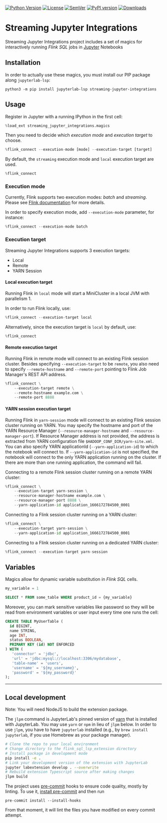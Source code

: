 [![Python Version](https://img.shields.io/badge/python-3.8-blue.svg)](https://github.com/getindata/streaming_jupyter_integrations)
[![License](https://img.shields.io/badge/license-Apache%202.0-blue.svg)](https://opensource.org/licenses/Apache-2.0)
[![SemVer](https://img.shields.io/badge/semver-2.0.0-green)](https://semver.org/)
[![PyPI version](https://badge.fury.io/py/streaming-jupyter-integrations.svg)](https://pypi.org/project/streaming-jupyter-integrations/)
[![Downloads](https://pepy.tech/badge/streaming_jupyter_integrations)](https://pepy.tech/badge/streaming_jupyter_integrations)

# Streaming Jupyter Integrations

Streaming Jupyter Integrations project includes a set of magics for interactively running _Flink SQL_  jobs in [Jupyter](https://jupyter.org/) Notebooks

## Installation

In order to actually use these magics, you must install our PIP package along `jupyterlab-lsp`:

```shell
python3 -m pip install jupyterlab-lsp streaming-jupyter-integrations
```

## Usage

Register in Jupyter with a running IPython in the first cell:

```python
%load_ext streaming_jupyter_integrations.magics
```

Then you need to decide which _execution mode_ and _execution target_ to choose.

```python
%flink_connect --execution-mode [mode] --execution-target [target]
```

By default, the `streaming` execution mode and `local` execution target are used.

```python
%flink_connect
```

### Execution mode

Currently, Flink supports two execution modes: _batch_ and _streaming_. Please see
[Flink documentation](https://nightlies.apache.org/flink/flink-docs-master/docs/dev/datastream/execution_mode/)
for more details.

In order to specify execution mode, add `--execution-mode` parameter, for instance:
```python
%flink_connect --execution-mode batch
```

### Execution target

Streaming Jupyter Integrations supports 3 execution targets:
* Local
* Remote
* YARN Session

#### Local execution target

Running Flink in `local` mode will start a MiniCluster in a local JVM with parallelism 1.

In order to run Flink locally, use:
```python
%flink_connect --execution-target local
```

Alternatively, since the execution target is `local` by default, use:
```python
%flink_connect
```

#### Remote execution target

Running Flink in remote mode will connect to an existing Flink session cluster. Besides specifying `--execution-target`
to be `remote`, you also need to specify `--remote-hostname` and `--remote-port` pointing to Flink Job Manager's
REST API address.

```python
%flink_connect \
    --execution-target remote \
    --remote-hostname example.com \
    --remote-port 8888
```

#### YARN session execution target

Running Flink in `yarn-session` mode will connect to an existing Flink session cluster running on YARN. You may specify
the hostname and port of the YARN Resource Manager (`--resource-manager-hostname` and `--resource-manager-port`).
If Resource Manager address is not provided, the address is extracted from YARN configuration file
`$HADOOP_CONF_DIR/yarn-site.xml`. You can also specify YARN applicationId (`--yarn-application-id`)
to which the notebook will connect to. If `--yarn-application-id` is not specified, the notebook will connect to
the only YARN application running on the cluster. If there are more than one running application, the command will fail.

Connecting to a remote Flink session cluster running on a remote YARN cluster:
```python
%flink_connect \
    --execution-target yarn-session \
    --resource-manager-hostname example.com \
    --resource-manager-port 8888 \
    --yarn-application-id application_1666172784500_0001
```

Connecting to a Flink session cluster running on a YARN cluster:
```python
%flink_connect \
    --execution-target yarn-session \
    --yarn-application-id application_1666172784500_0001
```

Connecting to a Flink session cluster running on a dedicated YARN cluster:
```python
%flink_connect --execution-target yarn-session
```

## Variables
Magics allow for dynamic variable substitution in _Flink SQL_ cells.
```python
my_variable = 1
```
```sql
SELECT * FROM some_table WHERE product_id = {my_variable}
```

Moreover, you can mark sensitive variables like password so they will be read from environment variables or user input every time one runs the cell:
```sql
CREATE TABLE MyUserTable (
  id BIGINT,
  name STRING,
  age INT,
  status BOOLEAN,
  PRIMARY KEY (id) NOT ENFORCED
) WITH (
   'connector' = 'jdbc',
   'url' = 'jdbc:mysql://localhost:3306/mydatabase',
   'table-name' = 'users',
   'username' = '${my_username}',
   'password' = '${my_password}'
);
```
---

## Local development

Note: You will need NodeJS to build the extension package.

The `jlpm` command is JupyterLab's pinned version of
[yarn](https://yarnpkg.com/) that is installed with JupyterLab. You may use
`yarn` or `npm` in lieu of `jlpm` below. In order to use `jlpm`, you have to
have `jupyterlab` installed (e.g., by `brew install jupyterlab`, if you use
Homebrew as your package manager).

```bash
# Clone the repo to your local environment
# Change directory to the flink_sql_lsp_extension directory
# Install package in development mode
pip install -e .
# Link your development version of the extension with JupyterLab
jupyter labextension develop . --overwrite
# Rebuild extension Typescript source after making changes
jlpm build
```

The project uses [pre-commit](https://pre-commit.com/) hooks to ensure code quality, mostly by linting.
To use it, [install pre-commit](https://pre-commit.com/#install) and then run
```shell
pre-commit install --install-hooks
```
From that moment, it will lint the files you have modified on every commit attempt.
